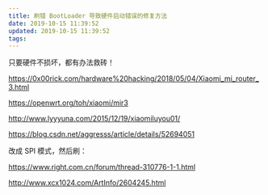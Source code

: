 ```yaml
---
title: 刷错 BootLoader 导致硬件启动错误的修复方法
date: 2019-10-15 11:39:52
updated: 2019-10-15 11:39:52
tags:
---
```


只要硬件不损坏，都有办法救砖！

https://0x00rick.com/hardware%20hacking/2018/05/04/Xiaomi_mi_router_3.html

https://openwrt.org/toh/xiaomi/mir3

http://www.lyyyuna.com/2015/12/19/xiaomiluyou01/

https://blog.csdn.net/aggresss/article/details/52694051


改成 SPI 模式，然后刷：  

https://www.right.com.cn/forum/thread-310776-1-1.html

http://www.xcx1024.com/ArtInfo/2604245.html